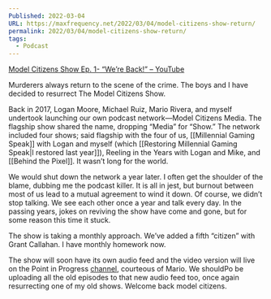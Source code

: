 ```yaml
---
Published: 2022-03-04
URL: https://maxfrequency.net/2022/03/04/model-citizens-show-return/
permalink: 2022/03/04/model-citizens-show-return/
tags:
  - Podcast
---
```

[Model Citizens Show Ep. 1- “We’re Back!” – YouTube](https://youtu.be/JAC081PjEz8)

Murderers always return to the scene of the crime. The boys and I have decided to resurrect The Model Citizens Show.

Back in 2017, Logan Moore, Michael Ruiz, Mario Rivera, and myself undertook launching our own podcast network—Model Citizens Media. The flagship show shared the name, dropping “Media” for “Show.” The network included four shows; said flagship with the four of us, [[Millennial Gaming Speak]] with Logan and myself (which [[Restoring Millennial Gaming Speak|I restored last year]]), Reeling in the Years with Logan and Mike, and [[Behind the Pixel]]. It wasn’t long for the world.

We would shut down the network a year later. I often get the shoulder of the blame, dubbing me the podcast killer. It is all in jest, but burnout between most of us lead to a mutual agreement to wind it down. Of course, we didn’t stop talking. We see each other once a year and talk every day. In the passing years, jokes on reviving the show have come and gone, but for some reason this time it stuck.

The show is taking a monthly approach. We’ve added a fifth “citizen” with Grant Callahan. I have monthly homework now. 

The show will soon have its own audio feed and the video version will live on the Point in Progress [channel](https://www.youtube.com/channel/UCxEe--Q54HeknjfaQGbGCOw), courteous of Mario. We shouldPo be uploading all the old episodes to that new audio feed too, once again resurrecting one of my old shows. Welcome back model citizens.